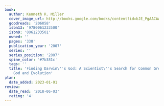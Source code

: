 ```yaml
---
book:
  author: Kenneth R. Miller
  cover_image_url: http://books.google.com/books/content?id=bJE_PgAACAAJ&printsec=frontcover&img=1&zoom=1&source=gbs_api
  goodreads: '206058'
  isbn13: '9780061233500'
  isbn9: '0061233501'
  owned: ''
  pages: '338'
  publication_year: '2007'
  series: ''
  series_position: '2007'
  spine_color: '#7b381c'
  tags: ''
  title: 'Finding Darwin\''s God: A Scientist\''s Search for Common Ground Between
    God and Evolution'
plan:
  date_added: 2023-01-01
review:
  date_read: '2018-06-03'
  rating: '4'
---
```


